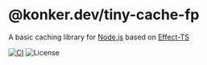# @konker.dev/tiny-cache-fp

A basic caching library for [Node.js](https://nodejs.org/) based on [Effect-TS](https://www.effect.website/)

[![CI](https://github.com/konkerdotdev/tiny-cache-fp/actions/workflows/ci.yml/badge.svg)](https://github.com/konkerdotdev/tiny-cache-fp/actions/workflows/ci.yml)
![License](https://img.shields.io/github/license/konkerdotdev/tiny-cache-fp)
